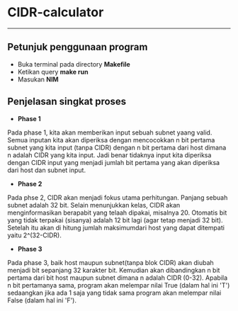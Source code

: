 # CIDR-calculator
---
## Petunjuk penggunaan program
* Buka terminal pada directory __Makefile__
* Ketikan query __make run__
* Masukan __NIM__

## Penjelasan singkat proses
* __Phase 1__

Pada phase 1, kita akan memberikan input sebuah subnet yaang valid.
Semua inputan kita akan diperiksa dengan mencocokkan n bit pertama
subnet yang kita input (tanpa CIDR) dengan n bit pertama dari host
dimana n adalah CIDR yang kita input. Jadi benar tidaknya input kita
diperiksa dengan CIDR input yang menjadi jumlah bit pertama yang akan
diperiksa dari host dan subnet input.
* __Phase 2__

Pada phse 2, CIDR akan menjadi fokus utama perhitungan. Panjang sebuah subnet adalah 32 bit. Selain menunjukkan kelas, CIDR akan menginformasikan berapabit yang telaah dipakai, misalnya 20. Otomatis bit yang tidak terpakai (sisanya) adalah 12 bit lagi (agar tetap menjadi 32 bit). Setelah itu akan di hitung jumlah maksimumdari host yang dapat ditempati yaitu 2^(32-CIDR).
* __Phase 3__

Pada phase 3, baik host maupun subnet(tanpa blok CIDR) akan diubah menjadi bit sepanjang 32 karakter bit. Kemudian akan dibandingkan n bit pertama dari bit host maupun subnet dimana n adalah CIDR (0-32). Apabila n bit pertamanya sama, program akan melempar nilai True (dalam hal ini 'T') sedaangkan jika ada 1 saja yang tidak sama program akan melempar nilai False (dalam hal ini 'F').
